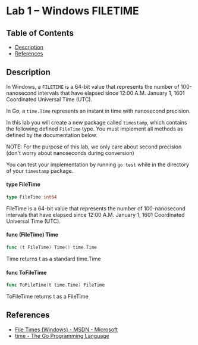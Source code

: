 # Lab 1 – Windows FILETIME

## Table of Contents

* [Description](#description)
* [References](#references)

## Description

In Windows, a `FILETIME` is a 64-bit value that represents the number of 100-nanosecond intervals that have elapsed since 12:00 A.M. January 1, 1601 Coordinated Universal Time (UTC).

In Go, a `time.Time` represents an instant in time with nanosecond precision.

In this lab you will create a new package called `timestamp`, which contains the following defined `FileTime` type.  You must implement all methods as defined by the documentation below.

NOTE: For the purpose of this lab, we only care about second precision (don't worry about nanoseconds during conversion)

You can test your implementation by running `go test` while in the directory of your `timestamp` package.

#### type FileTime

```go
type FileTime int64
```

FileTime is a 64-bit value that represents the number of 100-nanosecond
intervals that have elapsed since 12:00 A.M. January 1, 1601 Coordinated
Universal Time (UTC).

#### func (FileTime) Time

```go
func (t FileTime) Time() time.Time
```
Time returns t as a standard time.Time

#### func  ToFileTime

```go
func ToFileTime(t time.Time) FileTime
```
ToFileTime returns t as a FileTime

## References

* [File Times (Windows) - MSDN - Microsoft](https://msdn.microsoft.com/en-us/library/windows/desktop/ms724290(v=vs.85).aspx)
* [time - The Go Programming Language](https://golang.org/pkg/time/)

